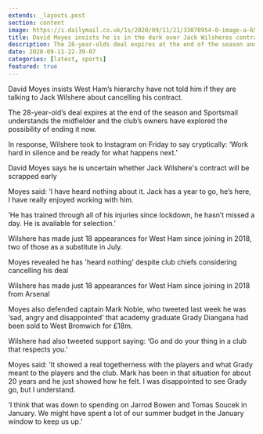 ```yaml
---
extends: _layouts.post
section: content
image: https://i.dailymail.co.uk/1s/2020/09/11/21/33070954-0-image-a-65_1599856211909.jpg 
title: David Moyes insists he is in the dark over Jack Wilsheres contract dilemma 
description: The 28-year-olds deal expires at the end of the season and Sportsmail understands the midfielder and the clubs owners have explored the possibility of ending it now. 
date: 2020-09-11-22-39-07 
categories: [latest, sports] 
featured: true 
--- 
```

David Moyes insists West Ham’s hierarchy have not told him if they are talking to Jack Wilshere about cancelling his contract.

The 28-year-old’s deal expires at the end of the season and Sportsmail understands the midfielder and the club’s owners have explored the possibility of ending it now.

In response, Wilshere took to Instagram on Friday to say cryptically: ‘Work hard in silence and be ready for what happens next.’ 

David Moyes says he is uncertain whether Jack Wilshere's contract will be scrapped early

Moyes said: ‘I have heard nothing about it. Jack has a year to go, he’s here, I have really enjoyed working with him.

‘He has trained through all of his injuries since lockdown, he hasn’t missed a day. He is available for selection.’

Wilshere has made just 18 appearances for West Ham since joining in 2018, two of those as a substitute in July.

Moyes revealed he has 'heard nothing' despite club chiefs considering cancelling his deal

Wilshere has made just 18 appearances for West Ham since joining in 2018 from Arsenal

Moyes also defended captain Mark Noble, who tweeted last week he was ‘sad, angry and disappointed’ that academy graduate Grady Diangana had been sold to West Bromwich for £18m. 

Wilshere had also tweeted support saying: ‘Go and do your thing in a club that respects you.’

Moyes said: ‘It showed a real togetherness with the players and what Grady meant to the players and the club. Mark has been in that situation for about 20 years and he just showed how he felt. I was disappointed to see Grady go, but I understand.

‘I think that was down to spending on Jarrod Bowen and Tomas Soucek in January. We might have spent a lot of our summer budget in the January window to keep us up.’

